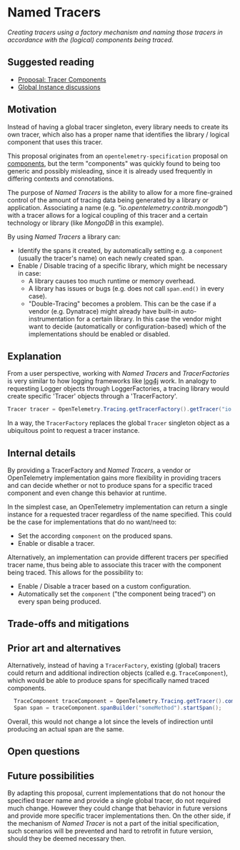 # Named Tracers 

_Creating tracers using a factory mechanism and naming those tracers in accordance with the (logical) components being traced._

## Suggested reading

* [Proposal: Tracer Components](https://github.com/open-telemetry/opentelemetry-specification/issues/10)
* [Global Instance discussions](https://github.com/open-telemetry/opentelemetry-specification/labels/global%20instance)

## Motivation

Instead of having a global tracer singleton, every library needs to create its own tracer, which also has a proper name that identifies the library / logical component that uses this tracer.

This proposal originates from an `opentelemetry-specification` proposal on [components](https://github.com/open-telemetry/opentelemetry-specification/issues/10), but the term "components" was quickly found to being too generic and possibly misleading, since it is already used frequently in differing contexts and connotations.

The purpose of _Named Tracers_ is the ability to allow for a more fine-grained control of the amount of tracing data being generated by a library or application. Associating a name (e.g. _"io.opentelemetry.contrib.mongodb"_) with a tracer allows for a logical coupling of this tracer and a certain technology or library (like _MongoDB_ in this example).

By using *Named Tracers* a library can:
* Identify the spans it created, by automatically setting e.g. a `component` (usually the tracer's name) on each newly created span.
* Enable / Disable tracing of a specific library, which might be necessary in case:
  * A library causes too much runtime or memory overhead.
  * A library has issues or bugs (e.g. does not call `span.end()` in every case).
  * "Double-Tracing" becomes a problem. This can be the case if a vendor (e.g. Dynatrace) might already have built-in auto-instrumentation for a certain library. In this case the vendor might want to decide (automatically or configuration-based) which of the implementations should be enabled or disabled.


## Explanation

From a user perspective, working with *Named Tracers* and *TracerFactories* is very similar to how logging frameworks like [log4j](https://www.slf4j.org/apidocs/org/slf4j/LoggerFactory.html) work. In analogy to requesting Logger objects through LoggerFactories, a tracing library would create specific 'Tracer' objects through a 'TracerFactory'.

```java
Tracer tracer = OpenTelemetry.Tracing.getTracerFactory().getTracer("io.opentelemetry.contrib.mongodb");
```

In a way, the `TracerFactory` replaces the global `Tracer` singleton object as a ubiquitous point to request a tracer instance.


## Internal details

By providing a TracerFactory and *Named Tracers*, a vendor or OpenTelemetry implementation gains more flexibility in providing tracers and can decide whether or not to produce spans for a specific traced component and even change this behavior at runtime.

In the simplest case, an OpenTelemetry implementation can return a single instance for a requested tracer regardless of the name specified. This could be the case for implementations that do no want/need to:
* Set the according `component` on the produced spans.
* Enable or disable a tracer.

Alternatively, an implementation can provide different tracers per specified tracer name, thus being able to associate this tracer with the component being traced. This allows for the possibility to:
* Enable / Disable a tracer based on a custom configuration.
* Automatically set the `component` ("the component being traced") on every span being produced.

## Trade-offs and mitigations

## Prior art and alternatives

Alternatively, instead of having a `TracerFactory`, existing (global) tracers could return and additional indirection objects (called e.g. `TraceComponent`), which would be able to produce spans for specifically named traced components.

```java
  TraceComponent traceComponent = OpenTelemetry.Tracing.getTracer().componentBuilder("io.opentelemetry.contrib.mongodb");
  Span span = traceComponent.spanBuilder("someMethod").startSpan();
```

Overall, this would not change a lot since the levels of indirection until producing an actual span are the same.


## Open questions

## Future possibilities

By adapting this proposal, current implementations that do not honour the specified tracer name and provide a single global tracer, do not required much change. However they could change that behavior in future versions and provide more specific tracer implementations then. On the other side, if the mechanism of *Named Tracer* is not a part of the initial specification, such scenarios will be prevented and hard to retrofit in future version, should they be deemed necessary then.